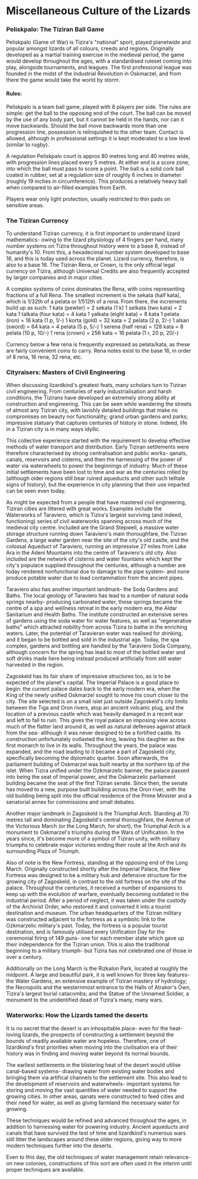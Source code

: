 # Miscellaneous Culture of the Lizards

### Peliskpalo: The Tiziran Ball Game
Peliskpalo (Game of War) is Tizira's "national" sport, played planetwide and popular amongst lizards of all colours, creeds and regions. Originally developed as a martial training exercise in the medieval period, the game would develop throughout the ages, with a standardised ruleset coming into play, alongside tournaments, and leagues. The first professional league was founded in the midst of the Industrial Revolution in Oskmarzel, and from there the game would take the world by storm.

#### Rules:
Peliskpalo is a team ball game, played with 8 players per side. The rules are simple: get the ball to the opposing end of the court. The ball can be moved by the use of any body part, but it cannot be held in the hands, nor can it move backwards. Should the ball move backwards more than one progression line, possession is relinquished to the other team. Contact is allowed, although in professional settings it is kept moderated to a low level (similar to rugby).

A regulation Peliskpalo court is approx 80 metres long and 40 metres wide, with progression lines placed every 5 metres. At either end is a score zone, into which the ball must pass to score a point. The ball is a solid cork ball coated in rubber, set at a regulation size of roughly 6 inches in diameter (roughly 19 inches in circumference). This produces a relatively heavy ball when compared to air-filled examples from Earth.

Players wear only light protection, usually restricted to thin pads on sensitive areas.

### The Tiziran Currency
To understand Tiziran currency, it is first important to understand lizard mathematics- owing to the lizard physiology of 4 fingers per hand, many number systems on Tizira throughout history were to a base 8, instead of humanity's 10. From this, a hexadecimal number system developed to base 16, and this is today used across the planet. Lizard currency, therefore, is also to a base 16. The Tiziran Rena, or Crown, is the only official legal currency on Tizira, although Universal Credits are also frequently accepted by larger companies and in major cities.

A complex systems of coins dominates the Rena, with coins representing fractions of a full Rena. The smallest increment is the sekata (half kata), which is 1/32th of a pelata or 1/512th of a rena. From there, the increments build up as such:
1 kata (pewter) = 2 sekata (1 k)
1 selkata (two kata) = 2 kata
1 talkata (four kata) = 4 kata
1 yalkata (eight kata) = 8 kata
1 pelata (iron) = 16 kata (1 p, 1/-)
1 korta (gold) = 32 kata = 2 pelata (2 p, 2/-)
1 alsan (sword) = 64 kata = 4 pelata (5 p, 5/-)
1 serena (half rena) = 128 kata = 8 pelata (10 p, 10/-)
1 rena (crown) = 256 kata = 16 pelata (1 r, 20 p, 20/-)

Currency below a few rena is frequently expressed as pelata/kata, as these are fairly convenient coins to carry. Rena notes exist to the base 16, in order of 8 rena, 16 rena, 32 rena, etc.

### Cityraisers: Masters of Civil Engineering
When discussing lizardkind's greatest feats, many scholars turn to Tiziran civil engineering. From centuries of early industrialisation and harsh conditions, the Tizirans have developed an extremely strong ability at construction and engineering. This can be seen while wandering the streets of almost any Tiziran city, with lavishly detailed buildings that make no compromises on beauty nor functionality; grand urban gardens and parks; impressive statuary that captures centuries of history in stone. Indeed, life in a Tiziran city is in many ways idyllic.

This collective experience started with the requirement to develop effective methods of water transport and distribution. Early Tiziran settlements were therefore characterised by strong centralisation and public works- qanats, canals, reservoirs and cisterns, and then the harnessing of the power of water via waterwheels to power the beginnings of industry. Much of these initial settlements have been lost to time and war as the centuries rolled by (although older regions still bear ruined aqueducts and other such telltale signs of history), but the experience in city planning that their use imparted can be seen even today.

As might be expected from a people that have mastered civil engineering, Tiziran cities are littered with great works. Examples include the Waterworks of Taraviero, which is Tizira's largest surviving (and indeed, functioning) series of civil waterworks spanning across much of the medieval city centre. Included are the Grand Stepwell, a massive water storage structure running down Taraviero's main thoroughfare, the Tiziran Gardens, a large water garden near the site of the city's old castle, and the colossal Aqueduct of Taraviero, running an impressive 27 miles from Lake Ara in the Adeni Mountains into the centre of Taraviero's old city. Also included are the network of cisterns and water fountains which kept the city's populace supplied throughout the centuries, although a number are today rendered nonfunctional due to damage to the pipe system- and none produce potable water due to lead contamination from the ancient pipes.

Taraviero also has another important landmark- the Soda Gardens and Baths. The local geology of Taraviero has lead to a number of natural soda springs nearby- producing carbonated water, these springs became the centre of a spa and wellness retreat in the early modern era, the Aldar Sanitarium and Health Baths. The institute constructed an extensive series of gardens using the soda water for water features, as well as "regenerative baths" which attracted nobility from across Tizira to bathe in the enriching waters. Later, the potential of Taravieran water was realised for drinking, and it began to be bottled and sold in the industrial age. Today, the spa complex, gardens and bottling are handled by the Taraviero Soda Company, although concern for the spring has lead to most of the bottled water and soft drinks made here being instead produced artificially from still water harvested in the region.

Zagoskeld has its fair share of impressive structures too, as is to be expected of the planet's capital. The Imperial Palace is a good place to begin: the current palace dates back to the early modern era, when the King of the newly unified Oskmarzel sought to move his court closer to the city. The site selected is on a small islet just outside Zagoskeld's city limits between the Tiga and Oron rivers, atop an ancient volcanic plug, and the location of a previous castle which was heavily damaged in a recent war and left to fall to ruin. This gives the royal palace an imposing view across much of the flatter land around it, as well as natural defenses against attack from the sea- although it was never designed to be a fortified castle. Its construction unfortunately outlasted the king, leaving his daughter as the first monarch to live in its walls. Throughout the years, the palace was expanded, and the road leading to it became a part of Zagoskeld city, specifically becoming the diplomatic quarter. Soon afterwards, the parliament building of Oskmarzel was built nearby at the northern tip of the islet. When Tizira unified under the Ozkmarzelic banner, the palace passed into being the seat of Imperial power, and the Oskmarzelic parliament building became the seat of the first Tiziran senate. Since then, the senate has moved to a new, purpose built building across the Oron river, with the old building being split into the official residence of the Prime Minister and a senatorial annex for commissions and small debates.

Another major landmark in Zagoskeld is the Triumphal Arch. Standing at 70 metres tall and dominating Zagoskeld's central thoroughfare, the Avenue of the Victorious March (or the Long March, for short), the Triumphal Arch is a monument to Oskmarzel's triumphs during the Wars of Unification. In the years since, it's become more of a symbol of Tiziran unity, with military triumphs to celebrate major victories ending their route at the Arch and its surrounding Plaza of Triumph.

Also of note is the New Fortress, standing at the opposing end of the Long March. Originally constructed shortly after the Imperial Palace, the New Fortress was designed to be a military hub and defensive structure for the growing city of Zagoskeld, in contrast to the old fortress on the site of the palace. Throughout the centuries, it received a number of expansions to keep up with the evolution of warfare, eventually becoming outdated in the industrial period. After a period of neglect, it was taken under the custody of the Archivist Order, who restored it and converted it into a tourist destination and museum. The urban headquarters of the Tiziran military was constructed adjacent to the fortress as a symbolic link to the Ozkmarzelic military's past. Today, the fortress is a popular tourist destination, and is famously utilised every Unification Day for the ceremonial firing of 149 guns- one for each member state which gave up their independence for the Tiziran union. This is also the traditional beginning to a military triumph- but Tizira has not celebrated one of those in over a century.

Additionally on the Long March is the Rizkalon Park, located at roughly the midpoint. A large and beautiful park, it is well known for three key features- the Water Gardens, an extensive example of Tiziran mastery of hydrology; the Necropolis and the westernmost entrance to the Halls of Atrakor's Own, Tizira's largest burial catacombs; and the Statue of the Unnamed Soldier, a monument to the unidentified dead of Tizira's many, many wars.

### Waterworks: How the Lizards tamed the deserts
It is no secret that the desert is an inhospitable place- even for the heat-loving lizards, the prospects of constructing a settlement beyond the bounds of readily available water are hopeless. Therefore, one of lizardkind's first priorities when moving into the civilisation era of their history was in finding and moving water beyond its normal bounds.

The earliest settlements in the blistering heat of the desert would utilise canal-based systems- drawing water from existing water bodies and bringing them via artifical channels to the settlement site. This also lead to the development of reservoirs and waterwheels- important systems for storing and moving the vast quantities of water needed to support the growing cities. In other areas, qanats were constructed to feed cities and their need for water, as well as giving farmland the necessary water for growing.

These techniques would be refined and advanced throughout the ages, in addition to harnessing water for powering industry. Ancient aqueducts and canals that have survived the test of time and lizardkind's numerous wars still litter the landscapes around these older regions, giving way to more modern techniques further into the deserts.

Even to this day, the old techniques of water management retain relevance- on new colonies, constructions of this sort are often used in the interim until proper techniques are available.
